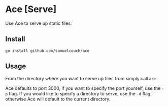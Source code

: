 # Ace [Serve]

Use Ace to serve up static files.

## Install
`go install github.com/samuelcouch/ace`

## Usage
From the directory where you want to serve up files from simply call
`ace`

Ace defaults to port 3000, if you want to specify the port yourself, use the `-p` flag. If you would like to specify a directory to serve, use the `-d` flag, otherwise Ace will default to the current directory.
